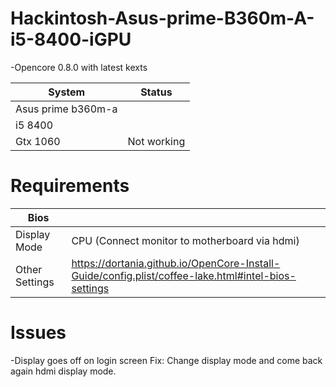 # Hackintosh-Asus-prime-B360m-A-i5-8400-iGPU

-Opencore 0.8.0 with latest kexts

| System            | Status               |
| ----------------- | ---------------------|
| Asus prime b360m-a|                      | 
| i5 8400           |                      |
| Gtx 1060          | Not working          |
    

# Requirements
| Bios              |                      |
| ----------------- | ---------------------|
| Display Mode      | CPU (Connect monitor to motherboard via hdmi)                 | 
| Other Settings    | https://dortania.github.io/OpenCore-Install-Guide/config.plist/coffee-lake.html#intel-bios-settings | 

# Issues
-Display goes off on login screen
Fix: Change display mode and come back again hdmi display mode.
